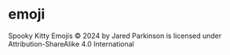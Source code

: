 # emoji



Spooky Kitty Emojis © 2024 by Jared Parkinson is licensed under Attribution-ShareAlike 4.0 International 
